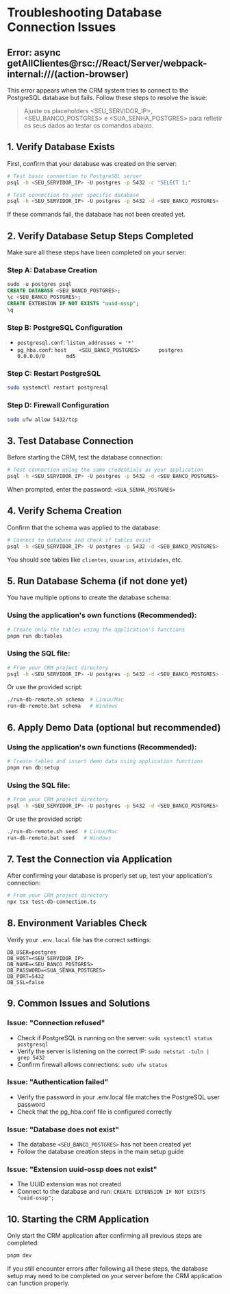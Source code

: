 ﻿# Troubleshooting Database Connection Issues

## Error: async getAllClientes@rsc://React/Server/webpack-internal:///(action-browser)

This error appears when the CRM system tries to connect to the PostgreSQL database but fails. Follow these steps to resolve the issue:

> Ajuste os placeholders <SEU_SERVIDOR_IP>, <SEU_BANCO_POSTGRES> e <SUA_SENHA_POSTGRES> para refletir os seus dados ao testar os comandos abaixo.

## 1. Verify Database Exists
First, confirm that your database was created on the server:

```bash
# Test basic connection to PostgreSQL server
psql -h <SEU_SERVIDOR_IP> -U postgres -p 5432 -c "SELECT 1;"

# Test connection to your specific database
psql -h <SEU_SERVIDOR_IP> -U postgres -p 5432 -d <SEU_BANCO_POSTGRES> -c "SELECT 1;"
```

If these commands fail, the database has not been created yet.

## 2. Verify Database Setup Steps Completed
Make sure all these steps have been completed on your server:

### Step A: Database Creation
```sql
sudo -u postgres psql
CREATE DATABASE <SEU_BANCO_POSTGRES>;
\c <SEU_BANCO_POSTGRES>;
CREATE EXTENSION IF NOT EXISTS "uuid-ossp";
\q
```

### Step B: PostgreSQL Configuration
- `postgresql.conf`: `listen_addresses = '*'`
- `pg_hba.conf`: `host    <SEU_BANCO_POSTGRES>      postgres      0.0.0.0/0       md5`

### Step C: Restart PostgreSQL
```bash
sudo systemctl restart postgresql
```

### Step D: Firewall Configuration
```bash
sudo ufw allow 5432/tcp
```

## 3. Test Database Connection
Before starting the CRM, test the database connection:

```bash
# Test connection using the same credentials as your application
psql -h <SEU_SERVIDOR_IP> -U postgres -p 5432 -d <SEU_BANCO_POSTGRES> -W
```
When prompted, enter the password: `<SUA_SENHA_POSTGRES>`

## 4. Verify Schema Creation
Confirm that the schema was applied to the database:

```bash
# Connect to database and check if tables exist
psql -h <SEU_SERVIDOR_IP> -U postgres -p 5432 -d <SEU_BANCO_POSTGRES> -c "\dt"
```

You should see tables like `clientes`, `usuarios`, `atividades`, etc.

## 5. Run Database Schema (if not done yet)

You have multiple options to create the database schema:

### Using the application's own functions (Recommended):
```bash
# Create only the tables using the application's functions
pnpm run db:tables
```

### Using the SQL file:
```bash
# From your CRM project directory
psql -h <SEU_SERVIDOR_IP> -U postgres -p 5432 -d <SEU_BANCO_POSTGRES> -f db-schema.sql
```

Or use the provided script:
```bash
./run-db-remote.sh schema  # Linux/Mac
run-db-remote.bat schema   # Windows
```

## 6. Apply Demo Data (optional but recommended)

### Using the application's own functions (Recommended):
```bash
# Create tables and insert demo data using application functions
pnpm run db:setup
```

### Using the SQL file:
```bash
# From your CRM project directory
psql -h <SEU_SERVIDOR_IP> -U postgres -p 5432 -d <SEU_BANCO_POSTGRES> -f db-seed.sql
```

Or use the provided script:
```bash
./run-db-remote.sh seed  # Linux/Mac
run-db-remote.bat seed   # Windows
```

## 7. Test the Connection via Application
After confirming your database is properly set up, test your application's connection:

```bash
# From your CRM project directory
npx tsx test-db-connection.ts
```

## 8. Environment Variables Check
Verify your `.env.local` file has the correct settings:

```
DB_USER=postgres
DB_HOST=<SEU_SERVIDOR_IP>
DB_NAME=<SEU_BANCO_POSTGRES>
DB_PASSWORD=<SUA_SENHA_POSTGRES>
DB_PORT=5432
DB_SSL=false
```

## 9. Common Issues and Solutions

### Issue: "Connection refused"
- Check if PostgreSQL is running on the server: `sudo systemctl status postgresql`
- Verify the server is listening on the correct IP: `sudo netstat -tuln | grep 5432`
- Confirm firewall allows connections: `sudo ufw status`

### Issue: "Authentication failed"
- Verify the password in your .env.local file matches the PostgreSQL user password
- Check that the pg_hba.conf file is configured correctly

### Issue: "Database does not exist"
- The database `<SEU_BANCO_POSTGRES>` has not been created yet
- Follow the database creation steps in the main setup guide

### Issue: "Extension uuid-ossp does not exist"
- The UUID extension was not created
- Connect to the database and run: `CREATE EXTENSION IF NOT EXISTS "uuid-ossp";`

## 10. Starting the CRM Application
Only start the CRM application after confirming all previous steps are completed:

```bash
pnpm dev
```

If you still encounter errors after following all these steps, the database setup may need to be completed on your server before the CRM application can function properly.

